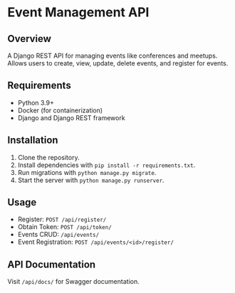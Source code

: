 # Event Management API

## Overview
A Django REST API for managing events like conferences and meetups. Allows users to create, view, update, delete events, and register for events.

## Requirements
- Python 3.9+
- Docker (for containerization)
- Django and Django REST framework

## Installation
1. Clone the repository.
2. Install dependencies with `pip install -r requirements.txt`.
3. Run migrations with `python manage.py migrate`.
4. Start the server with `python manage.py runserver`.

## Usage
- Register: `POST /api/register/`
- Obtain Token: `POST /api/token/`
- Events CRUD: `/api/events/`
- Event Registration: `POST /api/events/<id>/register/`

## API Documentation
Visit `/api/docs/` for Swagger documentation.
